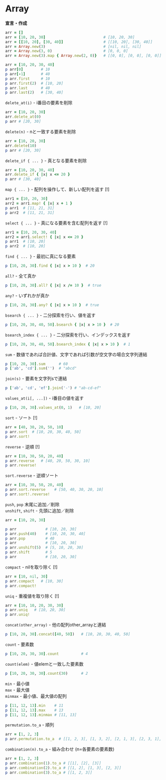 # Array

**宣言・作成**
```rb
arr = []
arr = [10, 20, 30]                          # [10, 20, 30]
arr = [[10, 20], [30, 40]]                  # [[10, 20], [30, 40]]
arr = Array.new(3)                          # [nil, nil, nil]
arr = Array.new(3, 0)                       # [0, 0, 0]
arr = Array.new(3).map { Array.new(2, 0)}   # [[0, 0], [0, 0], [0, 0]]

arr = [10, 20, 30, 40]
p arr[0]        # 10
p arr[-1]       # 40
p arr.first     # 10
p arr.first(2)  # [10, 20]
p arr.last      # 40
p arr.last(2)   # [30, 40]
```

`delete_at(i)` - i番目の要素を削除
```rb
arr = [10, 20, 30]
arr.delete_at(0)
p arr # [20, 30]
```

`delete(n)` - nと一致する要素を削除
```rb
arr = [10, 20, 30]
arr.delete(10)
p arr # [20, 30]
```

`delete_if { ... }` - 真となる要素を削除
```rb
arr = [10, 20, 30, 40]
arr.delete_if { |x| x <= 20 }
p arr # [30, 40]
```

`map { ... }` - 配列を操作して、新しい配列を返す [!]
```rb
arr1 = [10, 20, 30]
arr2 = arr1.map! { |x| x + 1 }
p arr1  # [11, 21, 31]
p arr2  # [11, 21, 31]
```

`select { ... }` - 真になる要素を含む配列を返す [!]
```rb
arr1 = [10, 20, 30, 40]
arr2 = arr1.select! { |x| x <= 20 }
p arr1  # [10, 20]
p arr2  # [10, 20]
```

`find { ... }` - 最初に真になる要素
```rb
p [10, 20, 30].find { |x| x > 10 }  # 20
```

`all?` - 全て真か
```rb
p [10, 20, 30].all? { |x| x /= 10 }  # true
```

`any?` - いずれかが真か
```rb
p [10, 20, 30].any? { |x| x > 10 }  # true
```

`bsearch { ... }` - 二分探索を行い、値を返す
```rb
p [10, 20, 30, 40, 50].bsearch { |x| x > 10 }  # 20
```

`bsearch_index { ... }` - 二分探索を行い、インデックスを返す
```rb
p [10, 20, 30, 40, 50].bsearch_index { |x| x > 10 }  # 1
```

`sum` - 数値であれば合計値、文字であれば引数が空文字の場合文字列連結
```rb
p [10, 20, 30].sum      # 60
p ['ab', 'cd'].sum('')  # "abcd"
```

`join(s)` - 要素を文字列sで連結
```rb
p ['ab', 'cd', 'ef'].join('-') # "ab-cd-ef"
```

`values_at(i[, ...])` - i番目の値を返す
```rb
p [10, 20, 30].values_at(0, 1)   # [10, 20]
```

`sort` - ソート [!]
```rb
arr = [40, 30, 20, 50, 10]
p arr.sort  # [10, 20, 30, 40, 50]
p arr.sort!
```

`reverse` - 逆順 [!]
```rb
arr = [10, 30, 50, 20, 40]
p arr.reverse   # [40, 20, 50, 30, 10]
p arr.reverse!
```

`sort.reverse` - 逆順ソート
```rb
arr = [10, 30, 50, 20, 40]
p arr.sort.reverse    # [50, 40, 30, 20, 10]
p arr.sort!.reverse!
```

`push`, `pop` 末尾に追加／削除<br>
`unshift`, `shift` - 先頭に追加／削除
```rb
arr = [10, 20, 30]

p arr             # [10, 20, 30]
p arr.push(40)    # [10, 20, 30, 40]
p arr.pop         # 40
p arr             # [10, 20, 30]
p arr.unshift(5)  # [5, 10, 20, 30]
p arr.shift       # 5
p arr             # [10, 20, 30]
```

`compact` - nilを取り除く [!]
```rb
arr = [10, nil, 30]
p arr.compact   # [10, 30]
p arr.compact!
```

`uniq` - 重複値を取り除く [!]
```rb
arr = [10, 10, 20, 30, 30]
p arr.uniq   # [10, 20, 30]
p arr.uniq!
```

`concat(other_array)` - 他の配列other_arrayと連結
```rb
p [10, 20, 30].concat([40, 50])   # [10, 20, 30, 40, 50]
```

`count` - 要素数
```rb
p [10, 20, 30, 30].count          # 4
```

`count(elem)` - 値elemと一致した要素数
```rb
p [10, 20, 30, 30].count(30)      # 2
```

`min` - 最小値<br>
`max` - 最大値<br>
`minmax` - 最小値、最大値の配列
```rb
p [11, 12, 13].min    # 11
p [11, 12, 13].max    # 13
p [11, 12, 13].minmax # [11, 13]
```

`permutation.to_a` - 順列
```rb
arr = [1, 2, 3]
p arr.permutation.to_a  # [[1, 2, 3], [1, 3, 2], [2, 1, 3], [2, 3, 1], [3, 1, 2], [3, 2, 1]]
```

`combination(n).to_a` - 組み合わせ (n=各要素の要素数)
```rb
arr = [1, 2, 3]
p arr.combination(1).to_a # [[1], [2], [3]]
p arr.combination(2).to_a # [[1, 2], [1, 3], [2, 3]]
p arr.combination(3).to_a # [[1, 2, 3]]
```
